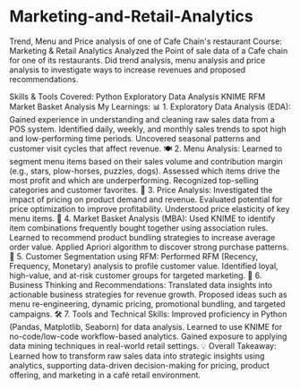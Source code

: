 # Marketing-and-Retail-Analytics
Trend, Menu and Price analysis of one of Cafe Chain's restaurant
Course: Marketing & Retail Analytics
Analyzed the Point of sale data of a Cafe chain for one of its restaurants. Did trend analysis, menu analysis and price analysis to investigate ways to increase revenues and proposed recommendations.

Skills & Tools Covered:
Python
Exploratory Data Analysis
KNIME
RFM
Market Basket Analysis
My Learnings:
📊 1. Exploratory Data Analysis (EDA): Gained experience in understanding and cleaning raw sales data from a POS system. Identified daily, weekly, and monthly sales trends to spot high and low-performing time periods. Uncovered seasonal patterns and customer visit cycles that affect revenue. 🍽️ 2. Menu Analysis: Learned to segment menu items based on their sales volume and contribution margin (e.g., stars, plow-horses, puzzles, dogs). Assessed which items drive the most profit and which are underperforming. Recognized top-selling categories and customer favorites. 💸 3. Price Analysis: Investigated the impact of pricing on product demand and revenue. Evaluated potential for price optimization to improve profitability. Understood price elasticity of key menu items. 🛒 4. Market Basket Analysis (MBA): Used KNIME to identify item combinations frequently bought together using association rules. Learned to recommend product bundling strategies to increase average order value. Applied Apriori algorithm to discover strong purchase patterns. 👥 5. Customer Segmentation using RFM: Performed RFM (Recency, Frequency, Monetary) analysis to profile customer value. Identified loyal, high-value, and at-risk customer groups for targeted marketing. 🧠 6. Business Thinking and Recommendations: Translated data insights into actionable business strategies for revenue growth. Proposed ideas such as menu re-engineering, dynamic pricing, promotional bundling, and targeted campaigns. 🛠️ 7. Tools and Technical Skills: Improved proficiency in Python (Pandas, Matplotlib, Seaborn) for data analysis. Learned to use KNIME for no-code/low-code workflow-based analytics. Gained exposure to applying data mining techniques in real-world retail settings. 💡 Overall Takeaway: Learned how to transform raw sales data into strategic insights using analytics, supporting data-driven decision-making for pricing, product offering, and marketing in a café retail environment.
